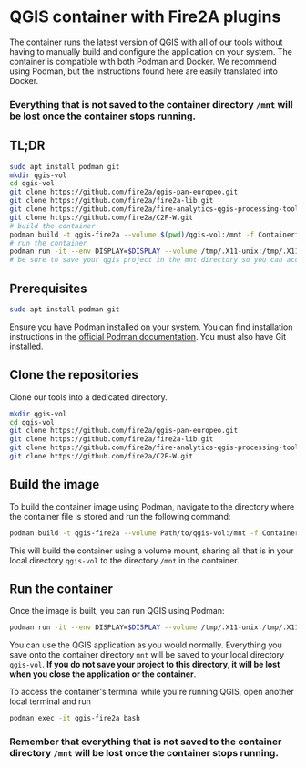 # QGIS container with Fire2A plugins
The container runs the latest version of QGIS with all of our tools without having to manually build and configure the
application on your system. The container is compatible with both Podman and Docker. We recommend using Podman, but the
instructions found here are easily translated into Docker.
### Everything that is not saved to the container directory `/mnt` will be lost once the container stops running.
## TL;DR

```bash
sudo apt install podman git
mkdir qgis-vol
cd qgis-vol
git clone https://github.com/fire2a/qgis-pan-europeo.git
git clone https://github.com/fire2a/fire2a-lib.git
git clone https://github.com/fire2a/fire-analytics-qgis-processing-toolbox-plugin.git toolbox
git clone https://github.com/fire2a/C2F-W.git
# build the container
podman build -t qgis-fire2a --volume $(pwd)/qgis-vol:/mnt -f Containerfile .
# run the container
podman run -it --env DISPLAY=$DISPLAY --volume /tmp/.X11-unix:/tmp/.X11-unix --volume qgis-vol:/mnt --device /dev/dri --name fire2a qgis-fire2a
# be sure to save your qgis project in the mnt directory so you can access it later, otherwise it will be lost forever
```

## Prerequisites

```bash
sudo apt install podman git
```

Ensure you have Podman installed on your system. You can find installation instructions in the [official Podman documentation](https://podman.io/docs/installation).
You must also have Git installed.

## Clone the repositories

Clone our tools into a dedicated directory.
```bash
mkdir qgis-vol
cd qgis-vol
git clone https://github.com/fire2a/qgis-pan-europeo.git
git clone https://github.com/fire2a/fire2a-lib.git
git clone https://github.com/fire2a/fire-analytics-qgis-processing-toolbox-plugin.git toolbox
git clone https://github.com/fire2a/C2F-W.git
```

## Build the image

To build the container image using Podman, navigate to the directory where the container file is stored
and run the following command:

```bash
podman build -t qgis-fire2a --volume Path/to/qgis-vol:/mnt -f Containerfile .
```

This will build the container using a volume mount, sharing all that is in your local directory `qgis-vol` to the
directory `/mnt` in the container.

## Run the container

Once the image is built, you can run QGIS using Podman:

```bash
podman run -it --env DISPLAY=$DISPLAY --volume /tmp/.X11-unix:/tmp/.X11-unix --volume ~/Path/to/qgis-vol:/mnt --device /dev/dri --name fire2a qgis-fire2a
```
You can use the QGIS application as you would normally. Everything you save onto the container directory `mnt` will
be saved to your local directory `qgis-vol`. **If you do not save your project to this directory, it will be lost when
you close the application or the container**.

To access the container's terminal while you're running QGIS, open another local terminal and run
```bash
podman exec -it qgis-fire2a bash
```
### Remember that everything that is not saved to the container directory `/mnt` will be lost once the container stops running.
